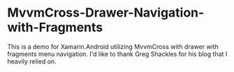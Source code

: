 # MvvmCross-Drawer-Navigation-with-Fragments

This is a demo for Xamarin.Android utilizing MvvmCross with drawer with fragments menu navigation. I'd like to thank Greg Shackles for his blog that I heavily relied on.
